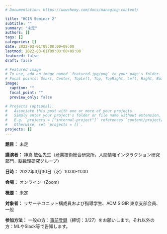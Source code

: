 ```yaml
---
# Documentation: https://wowchemy.com/docs/managing-content/

title: "HCIR Seminar 2"
subtitle: ""
summary: "未定"
authors: []
tags: []
categories: []
date: 2022-03-01T09:00:00+09:00
lastmod: 2022-03-01T09:00:00+09:00
featured: false
draft: false

# Featured image
# To use, add an image named `featured.jpg/png` to your page's folder.
# Focal points: Smart, Center, TopLeft, Top, TopRight, Left, Right, BottomLeft, Bottom, BottomRight.
image:
  caption: ""
  focal_point: ""
  preview_only: false

# Projects (optional).
#   Associate this post with one or more of your projects.
#   Simply enter your project's folder or file name without extension.
#   E.g. `projects = ["internal-project"]` references `content/project/deep-learning/index.md`.
#   Otherwise, set `projects = []`.
projects: []
---
```


**題目：** 未定

**講演者：** 神嶌 敏弘先生（産業技術総合研究所，人間情報インタラクション研究部門，脳数理研究グループ）

**日時：** 2022年3月30日（水）10:00-11:00

**会場：** オンライン（Zoom）

**概要：** 未定

**対象者：** リサーチユニット構成員および指導学生、ACM SIGIR 東京支部会員、一般

**参加方法：** 一般の方：[事前登録](https://forms.office.com/r/ptu7izRGfM)（締切：3/27）をお願いします。それ以外の方：MLやSlack等で告知します。
